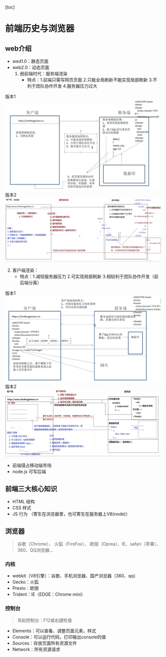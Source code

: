 [toc]

# 前端历史与浏览器

## web介绍

- wed1.0：静态页面
- web2.0：动态页面
	1. 弱前端时代：服务端渲染
		- 特点：1.前端只需写网页页面
					 2.只能全局刷新不能实现局部刷新
					 3.不利于团队协作开发
					 4.服务器压力过大 

版本1
![Alt text](./1571022513884.png)
版本2
![Alt text](./1571060019261.png)


	  
  2. 客户端渲染：
		- 特点：1.减轻服务器压力
					 2.可实现局部刷新
					 3.相较利于团队协作开发（前后端分离）

版本1
![Alt text](./1571022546543.png)
版本2
![Alt text](./1571060054220.png)


- 前端侵占移动端市场
- node.js 可写后端

## 前端三大核心知识

- HTML   结构
- CSS  样式
- JS  行为 （寄生在浏览器里，也可寄生在服务器上V8(node)）


## 浏览器

> 谷歌（Chrome）、 火狐（FireFox）、 欧朋（Oprea）、IE、safari（苹果）、360、QQ浏览器...

### 内核
- webkit（V8引擎）：谷歌、手机浏览器、国产浏览器（360、qq）	
- Gecko：火狐
- Presto：欧朋
- Trident：IE（EDGE：Chrome mini）

### 控制台
> 吊起控制台：F12或右键检查

- Elements：可以查看、调整页面元素，样式
- Console：可以运行代码，打印输出console的值
- Sources：存放页面所有资源文件
- Network：所有资源请求

